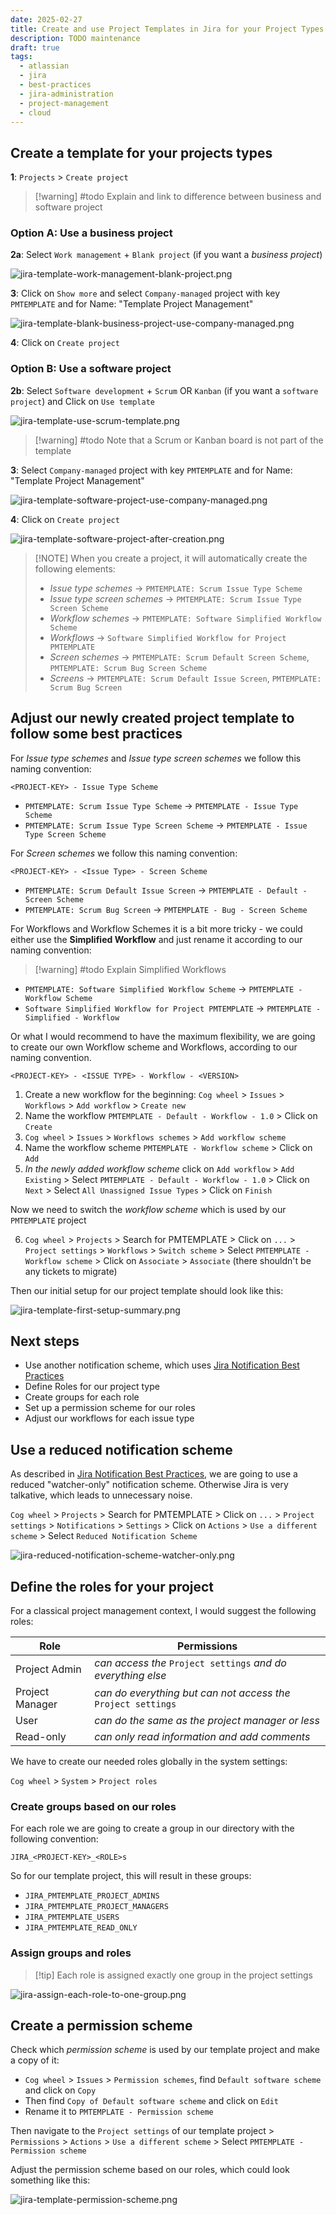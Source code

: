 ```yaml
---
date: 2025-02-27
title: Create and use Project Templates in Jira for your Project Types
description: TODO maintenance
draft: true
tags:
  - atlassian
  - jira
  - best-practices
  - jira-administration
  - project-management
  - cloud
---
```


## Create a template for your projects types

**1**: `Projects` > `Create project` 

> [!warning] #todo Explain and link to difference between business and software project

### Option A: Use a business project

**2a**: Select `Work management` + `Blank project` (if you want a *business project*)

![jira-template-work-management-blank-project.png](/images/jira-template-work-management-blank-project.png)

**3**: Click on `Show more` and select `Company-managed` project with key `PMTEMPLATE`
   and for Name: "Template Project Management"

![jira-template-blank-business-project-use-company-managed.png](/images/jira-template-blank-business-project-use-company-managed.png)

**4**: Click on `Create project`

### Option B: Use a software project

**2b**: Select `Software development` + `Scrum` OR `Kanban` (if you want a `software project`)
and Click on `Use template`

![jira-template-use-scrum-template.png](/images/jira-template-use-scrum-template.png)

> [!warning] #todo Note that a Scrum or Kanban board is not part of the template

**3**: Select `Company-managed` project with key `PMTEMPLATE`
   and for Name: "Template Project Management"

![jira-template-software-project-use-company-managed.png](/images/jira-template-software-project-use-company-managed.png)

**4**: Click on `Create project`

![jira-template-software-project-after-creation.png](/images/jira-template-software-project-after-creation.png)

> [!NOTE] When you create a project, it will automatically create the following elements:
>
> - *Issue type schemes* -> `PMTEMPLATE: Scrum Issue Type Scheme`
> - *Issue type screen schemes* -> `PMTEMPLATE: Scrum Issue Type Screen Scheme`
> - *Workflow schemes* -> `PMTEMPLATE: Software Simplified Workflow Scheme`
> - *Workflows* -> `Software Simplified Workflow for Project PMTEMPLATE`
> - *Screen schemes* -> `PMTEMPLATE: Scrum Default Screen Scheme`, `PMTEMPLATE: Scrum Bug Screen Scheme`
> - *Screens* -> `PMTEMPLATE: Scrum Default Issue Screen`, `PMTEMPLATE: Scrum Bug Screen`

## Adjust our newly created project template to follow some best practices

For *Issue type schemes* and *Issue type screen schemes* we follow this naming convention:

```
<PROJECT-KEY> - Issue Type Scheme
```

- `PMTEMPLATE: Scrum Issue Type Scheme` -> `PMTEMPLATE - Issue Type Scheme`
- `PMTEMPLATE: Scrum Issue Type Screen Scheme` -> `PMTEMPLATE - Issue Type Screen Scheme`

For *Screen schemes* we follow this naming convention:

```
<PROJECT-KEY> - <Issue Type> - Screen Scheme
```

- `PMTEMPLATE: Scrum Default Issue Screen` -> `PMTEMPLATE - Default - Screen Scheme`
- `PMTEMPLATE: Scrum Bug Screen` -> `PMTEMPLATE - Bug - Screen Scheme`

For Workflows and Workflow Schemes it is a bit more tricky - we could either use the **Simplified Workflow** and just rename it according to our naming convention:

> [!warning] #todo Explain Simplified Workflows

- `PMTEMPLATE: Software Simplified Workflow Scheme` -> `PMTEMPLATE - Workflow Scheme`
- `Software Simplified Workflow for Project PMTEMPLATE` -> `PMTEMPLATE - Simplified - Workflow`

Or what I would recommend to have the maximum flexibility, we are going to create our own Workflow scheme and Workflows, according to our naming convention.

```
<PROJECT-KEY> - <ISSUE TYPE> - Workflow - <VERSION>
```

1. Create a new workflow for the beginning: `Cog wheel` > `Issues` > `Workflows` > `Add workflow` > `Create new`
2. Name the workflow `PMTEMPLATE - Default - Workflow - 1.0` > Click on `Create`
3. `Cog wheel` > `Issues` > `Workflows schemes` > `Add workflow scheme`
4. Name the workflow scheme `PMTEMPLATE - Workflow scheme` > Click on `Add`
5. *In the newly added workflow scheme* click on `Add workflow` > `Add Existing` > Select `PMTEMPLATE - Default - Workflow - 1.0` > Click on `Next` > Select `All Unassigned Issue Types` > Click on `Finish`

Now we need to switch the *workflow scheme* which is used by our `PMTEMPLATE` project

6. `Cog wheel` > `Projects` > Search for PMTEMPLATE > Click on `...` > `Project settings` > `Workflows` > `Switch scheme` > Select `PMTEMPLATE - Workflow scheme` > Click on `Associate` > `Associate` (there shouldn't be any tickets to migrate)

Then our initial setup for our project template should look like this:

![jira-template-first-setup-summary.png](/images/jira-template-first-setup-summary.png)

## Next steps

- Use another notification scheme, which uses [Jira Notification Best Practices](/posts/jira-notification-best-practices)
- Define Roles for our project type
- Create groups for each role
- Set up a permission scheme for our roles
- Adjust our workflows for each issue type

## Use a reduced notification scheme

As described in [Jira Notification Best Practices](/posts/jira-notification-best-practices), we are going to use a reduced "watcher-only" notification scheme. Otherwise Jira is very talkative, which leads to unnecessary noise.

`Cog wheel` > `Projects` > Search for PMTEMPLATE > Click on `...` > `Project settings` > `Notifications` > `Settings` > Click on `Actions` > `Use a different scheme` > Select `Reduced Notification Scheme`

![jira-reduced-notification-scheme-watcher-only.png](/images/jira-reduced-notification-scheme-watcher-only.png)

## Define the roles for your project

For a classical project management context, I would suggest the following roles:

| Role            | Permissions                                                   |
| --------------- | ------------------------------------------------------------- |
| Project Admin   | *can access the* `Project settings` *and do everything else*  |
| Project Manager | *can do everything but can not access the* `Project settings` |
| User            | *can do the same as the project manager or less*              |
| Read-only       | *can only read information and add comments*                  |

We have to create our needed roles globally in the system settings:

`Cog wheel` > `System` > `Project roles`

### Create groups based on our roles

For each role we are going to create a group in our directory with the following convention:

```
JIRA_<PROJECT-KEY>_<ROLE>s
```

So for our template project, this will result in these groups:

- `JIRA_PMTEMPLATE_PROJECT_ADMINS`
- `JIRA_PMTEMPLATE_PROJECT_MANAGERS`
- `JIRA_PMTEMPLATE_USERS`
- `JIRA_PMTEMPLATE_READ_ONLY`

### Assign groups and roles

> [!tip] Each role is assigned exactly one group in the project settings

![jira-assign-each-role-to-one-group.png](/images/jira-assign-each-role-to-one-group.png)

## Create a permission scheme

Check which *permission scheme* is used by our template project and make a copy of it:

- `Cog wheel` > `Issues` > `Permission schemes`, find `Default software scheme` and click on `Copy`
- Then find `Copy of Default software scheme` and click on `Edit`
- Rename it to `PMTEMPLATE - Permission scheme`

Then navigate to the `Project settings` of our template project > `Permissions` > `Actions` > `Use a different scheme` > Select `PMTEMPLATE - Permission scheme`

Adjust the permission scheme based on our roles, which could look something like this:

![jira-template-permission-scheme.png](/images/jira-template-permission-scheme.png)
